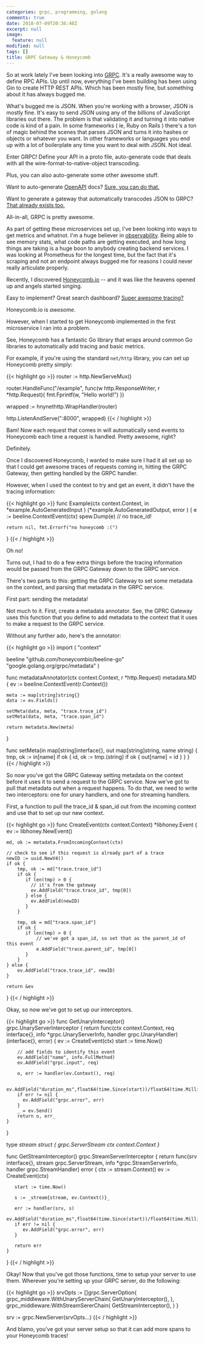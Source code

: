 ```yaml
---
categories: grpc, programming, golang
comments: true
date: 2018-07-09T20:36:40Z
excerpt: null
image:
  feature: null
modified: null
tags: []
title: GRPC Gateway & Honeycomb
---
```


So at work lately I've been looking into [GRPC](https://grpc.io). It's a really
awesome way to define RPC APIs. Up until now, everything I've been building has
been using Gin to create HTTP REST APIs. Which has been mostly fine, but
something about it has always bugged me. 

What's bugged me is JSON. When you're working with a browser, JSON is mostly
fine. It's easy to send JSON using any of the billions of JavaScript libraries
out there. The problem is that validating it and turning it into native code is
kind of a pain. In some frameworks ( ie, Ruby on Rails ) there's a ton of magic
behind the scenes that parses JSON and turns it into hashes or objects or
whatever you want. In other frameworks or languages you end up with a lot of
boilerplate any time you want to deal with JSON. Not ideal.

Enter GRPC! Define your API in a proto file, auto-generate code that deals with
all the wire-format-to-native-object transcoding.

Plus, you can also auto-generate some other awesome stuff.

Want to auto-generate [OpenAPI](https://github.com/OAI/OpenAPI-Specification)
docs? [Sure, you can do
that.](https://github.com/grpc-ecosystem/grpc-gateway/tree/master/protoc-gen-swagger)

Want to generate a gateway that automatically transcodes JSON to GRPC? [That
already exists too.](https://github.com/grpc-ecosystem/grpc-gateway)

All-in-all, GRPC is pretty awesome.

As part of getting these microservices set up, I've been looking into ways to
get metrics and whatnot. I'm a huge believer in
[observability](https://medium.com/@copyconstruct/monitoring-and-observability-8417d1952e1c). Being
able to see memory stats, what code paths are getting executed, and how long
things are taking is a huge boon to anybody creating backend services. I was
looking at Prometheus for the longest time, but the fact that it's scraping and
not an endpoint always bugged me for reasons I could never really articulate
properly. 

Recently, I discovered [Honeycomb.io](https://honeycomb.io) -- and it was like
the heavens opened up and angels started singing. 

Easy to implement? Great search dashboard? [Super awesome
tracing?](https://www.honeycomb.io/blog/2018/06/get-deeper-insights-with-honeycomb-tracing/) 

Honeycomb.io is _awesome_.

However, when I started to get Honeycomb implemented in the first microservice I
ran into a problem.

See, Honeycomb has a fantastic Go library that wraps around common Go libraries
to automatically add tracing and basic metrics.

For example, if you're using the standard `net/http` library, you can set up
Honeycomb pretty simply:

{{< highlight go >}}
router := http.NewServeMux()

router.HandleFunc("/example", func(w http.ResponseWriter, r *http.Request){
    fmt.Fprintf(w, "Hello world!")
})

wrapped := hnynethttp.WrapHandler(router)

http.ListenAndServe(":8000", wrapped)
{{< / highlight >}}

Bam! Now each request that comes in will automatically send events to Honeycomb
each time a request is handled. Pretty awesome, right?

Definitely.

Once I discovered Honeycomb, I wanted to make sure I had it all set up so that I
could get awesome traces of requests coming in, hitting the GRPC Gateway, then
getting handled by the GRPC handler. 

However, when I used the context to try and get an event, it didn't have the
tracing information:

{{< highlight go >}}
func Example(ctx context.Context, in *example.AutoGeneratedInput ) (*example.AutoGeneratedOutput, error ) {
    e := beeline.ContextEvent(ctx)
    spew.Dump(e) // no trace_id!
    
    return nil, fmt.Errorf("no honeycomb :(")
}
{{< / highlight >}}

Oh no!

Turns out, I had to do a few extra things before the tracing information would
be passed from the GRPC Gateway down to the GRPC service.

There's two parts to this: getting the GRPC Gateway to set some metadata on the
context, and parsing that metadata in the GRPC service.

First part: sending the metadata!

Not much to it. First, create a metadata annotator. See, the GPRC Gateway uses
this function that you define to add metadata to the context that it uses to
make a request to the GRPC service. 

Without any further ado, here's the annotator:

{{< highlight go >}}
import (
  "context"

  beeline "github.com/honeycombio/beeline-go"
  "google.golang.org/grpc/metadata"
)

func metadataAnnotator(ctx context.Context, r *http.Request) metadata.MD {
    ev := beeline.ContextEvent(r.Context())
    
    meta := map[string]string{}
    data := ev.Fields()
    
    setMeta(data, meta, "trace.trace_id")
    setMeta(data, meta, "trace.span_id")
    
    return metadata.New(meta)
}

func setMeta(in map[string]interface{}, out map[string]string, name string) {
	tmp, ok := in[name]
	if ok {
		id, ok := tmp.(string)
		if ok {
			out[name] = id
		}
	}
}
{{< / highlight >}}

So now you've got the GRPC Gateway setting metadata on the context before it
uses it to send a request to the GRPC service. Now we've got to pull that
metadata out when a request happens. To do that, we need to write two
interceptors: one for unary handlers, and one for streaming handlers. 

First, a function to pull the trace\_id & span\_id out from the incoming context
and use that to set up our new context.

{{< highlight go >}}
func CreateEvent(ctx context.Context) *libhoney.Event {
    ev := libhoney.NewEvent()
    
    md, ok := metadata.FromIncomingContext(ctx)

    // check to see if this request is already part of a trace
    newID := uuid.NewV4()
    if ok {
        tmp, ok := md["trace.trace_id"]
        if ok {
           if len(tmp) > 0 {
             // it's from the gateway
             ev.AddField("trace.trace_id", tmp[0])
           } else {
             ev.AddField(newID)
           }
        }
        
        tmp, ok = md["trace.span_id"]
        if ok {
           if len(tmp) > 0 {
               // we've got a span_id, so set that as the parent_id of this event
               e.AddField("trace.parent_id", tmp[0])
           }
        }
    } else {
        ev.AddField("trace.trace_id", newID)
    }
    
    return &ev
}
{{< / highlight >}}

Okay, so now we've got to set up our interceptors.

{{< highlight go >}}
func GetUnaryInterceptor() grpc.UnaryServerInterceptor {
    return func(ctx context.Context, req interface{}, info *grpc.UnaryServerInfo, handler grpc.UnaryHandler) (interface{}, error) {
        ev := CreateEvent(ctx)
        start := time.Now()
        
        // add fields to identify this event
        ev.AddField("name", info.FullMethod)
        ev.AddField("grpc.input", req)
        
        o, err := handler(ev.Context(), req)
        
        ev.AddField("duration_ms",float64(time.Since(start))/float64(time.Millisecond))
        if err != nil {
          ev.AddField("grpc.error", err)
        }
        _ = ev.Send()
        return o, err_
    }
}

type _stream struct {
    grpc.ServerStream
    ctx context.Context
}_

func GetStreamInterceptor() grpc.StreamServerInterceptor {
    return func(srv interface{}, stream grpc.ServerStream, info *grpc.StreamServerInfo, handler grpc.StreamHandler) error {
       ctx := stream.Context()
       ev := CreateEvent(ctx)
       
       start := time.Now()
       
       s := _stream{stream, ev.Context()}_
       
       err := handler(srv, s)
       ev.AddField("duration_ms",float64(time.Since(start))/float64(time.Millisecond))
       if err != nil {
          ev.AddField("grpc.error", err)
       }
       
       return err
    }
}
{{< / highlight >}}

Okay! Now that you've got those functions, time to setup your server to use
them. Wherever you're setting up your GRPC server, do the following:

{{< highlight go >}}
srvOpts := []grpc.ServerOption{
    grpc_middleware.WithUnaryServerChain(
      GetUnaryInterceptor(),
    ),
    grpc_middleware.WithStreamSererChain(
      GetStreamInterceptor(),
    )
}

srv := grpc.NewServer(srvOpts...)
{{< / highlight >}}

And blamo, you've got your server setup so that it can add more spans to your
Honeycomb traces!

